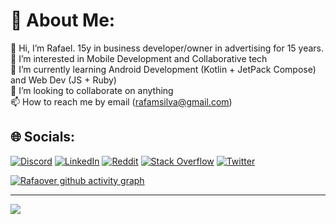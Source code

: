# 💫 About Me:


👋 Hi, I’m Rafael. 15y in business developer/owner in advertising for 15 years.
<br>👀 I’m interested in Mobile Development and Collaborative tech
<br>🌱 I’m currently learning Android Development (Kotlin + JetPack Compose) and Web Dev (JS + Ruby) 
<br>💞️ I’m looking to collaborate on anything
<br>📫 How to reach me by email (rafamsilva@gmail.com)

## 🌐 Socials:
[![Discord](https://img.shields.io/badge/Discord-%237289DA.svg?logo=discord&logoColor=white)](htttps://discord.gg/RAF_CE#7568) [![LinkedIn](https://img.shields.io/badge/LinkedIn-%230077B5.svg?logo=linkedin&logoColor=white)](https://linkedin.com/in/rafamsilva) [![Reddit](https://img.shields.io/badge/Reddit-%23FF4500.svg?logo=Reddit&logoColor=white)](https://reddit.com/user/rafaover) [![Stack Overflow](https://img.shields.io/badge/-Stackoverflow-FE7A16?logo=stack-overflow&logoColor=white)](https://stackoverflow.com/users/12152180) [![Twitter](https://img.shields.io/badge/Twitter-%231DA1F2.svg?logo=Twitter&logoColor=white)](https://twitter.com/rafamsilva) 

[![Rafaover github activity graph](https://activity-graph.herokuapp.com/graph?username=rafaover&theme=xcode)](https://github.com/ashutosh00710/github-readme-activity-graph)

---
[![](https://visitcount.itsvg.in/api?id=rafaover&icon=5&color=6)](https://visitcount.itsvg.in)

<!-- Proudly created with GPRM ( https://gprm.itsvg.in ) -->
